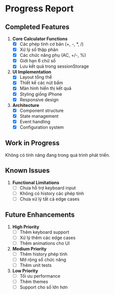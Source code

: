 # Progress Report

## Completed Features
1. **Core Calculator Functions**
   - [x] Các phép tính cơ bản (+, -, *, /)
   - [x] Xử lý số thập phân
   - [x] Các chức năng phụ (AC, +/-, %)
   - [x] Giới hạn 6 chữ số
   - [x] Lưu kết quả trong sessionStorage

2. **UI Implementation**
   - [x] Layout tổng thể
   - [x] Thiết kế các nút bấm
   - [x] Màn hình hiển thị kết quả
   - [x] Styling giống iPhone
   - [x] Responsive design

3. **Architecture**
   - [x] Component structure
   - [x] State management
   - [x] Event handling
   - [x] Configuration system

## Work in Progress
Không có tính năng đang trong quá trình phát triển.

## Known Issues
1. **Functional Limitations**
   - [ ] Chưa hỗ trợ keyboard input
   - [ ] Không có history các phép tính
   - [ ] Chưa xử lý tất cả edge cases

## Future Enhancements
1. **High Priority**
   - [ ] Thêm keyboard support
   - [ ] Xử lý thêm các edge cases
   - [ ] Thêm animations cho UI

2. **Medium Priority**
   - [ ] Thêm history phép tính
   - [ ] Mở rộng số chức năng
   - [ ] Thêm unit tests

3. **Low Priority**
   - [ ] Tối ưu performance
   - [ ] Thêm themes
   - [ ] Support cho số lớn hơn
